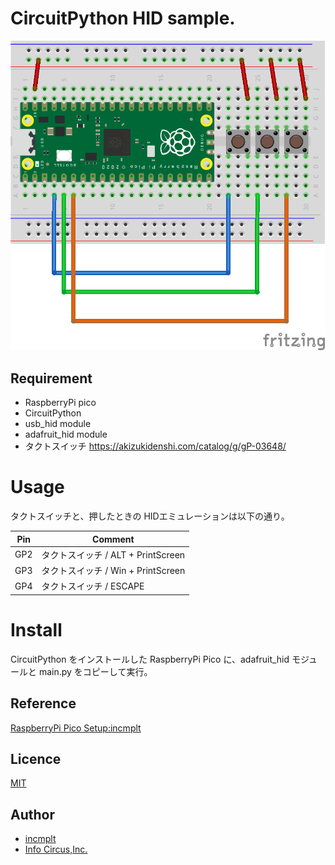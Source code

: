 # CircuitPython HID sample.

![RaspberryPi Pico HID Sample](shortcut-hid.png)

## Requirement

* RaspberryPi pico
* CircuitPython
* usb_hid module
* adafruit_hid module
* タクトスイッチ
  https://akizukidenshi.com/catalog/g/gP-03648/

# Usage

タクトスイッチと、押したときの HIDエミュレーションは以下の通り。

| Pin | Comment |
|---|---|
| GP2 | タクトスイッチ / ALT + PrintScreen |
| GP3 | タクトスイッチ / Win + PrintScreen |
| GP4 | タクトスイッチ / ESCAPE |

# Install

CircuitPython をインストールした RaspberryPi Pico に、adafruit_hid モジュールと main.py をコピーして実行。

## Reference

[RaspberryPi Pico Setup:incmplt](https://www.incmplt.net/2022/09/10/raspberrypi-pico-setup/)

## Licence

[MIT](https://github.com/tcnksm/tool/blob/master/LICENCE)

## Author

* [incmplt](https://www.incmplt.net/)
* [Info Circus,Inc.](https://www.infocircus.jp/)

